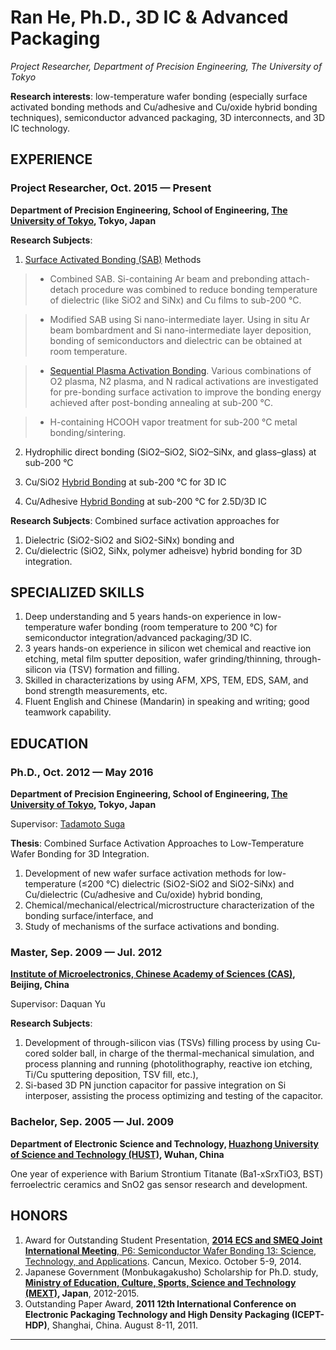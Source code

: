 # Ran He, Ph.D., 3D IC & Advanced Packaging

_Project Researcher, Department of Precision Engineering, The University of Tokyo_

**Ɍesearch interests**: low-temperature wafer bonding \(especially surface activated bonding methods and Cu/adhesive and Cu/oxide hybrid bonding techniques\),  semiconductor advanced packaging, 3D interconnects, and 3D IC technology.

## EXPERIENCE

### Project Researcher, Oct. 2015 — Present

**Department of Precision Engineering, School of Engineering, [The University of Tokyo](http://www.pe.t.u-tokyo.ac.jp/en/index.html), Tokyo, Japan**

**Research Subjects**:

1. [Surface Activated Bonding (SAB)](http://www.3dic.org/SAB) Methods

>* Combined SAB. Si-containing Ar beam and prebonding attach-detach procedure was combined to reduce bonding temperature of dielectric (like SiO2 and SiNx) and Cu films to sub-200 °C.

>* Modified SAB using Si nano-intermediate layer. Using in situ Ar beam bombardment and Si nano-intermediate layer deposition, bonding of semiconductors and dielectric can be obtained at room temperature.

>* [Sequential Plasma Activation Bonding](http://www.3dic.org/Sequential_plasma_activation_bonding). Various combinations of O2 plasma, N2 plasma, and N radical activations are investigated for pre-bonding surface activation to improve the bonding energy achieved after post-bonding annealing at sub-200 °C.

>* H-containing HCOOH vapor treatment for sub-200 °C metal bonding/sintering.

2. Hydrophilic direct bonding (SiO2–SiO2, SiO2–SiNx, and glass–glass) at sub-200 °C

3. Cu/SiO2 [Hybrid Bonding](http://www.3dic.org/hybrid_bonding) at sub-200 °C for 3D IC

4. Cu/Adhesive [Hybrid Bonding](http://www.3dic.org/hybrid_bonding) at sub-200 °C for 2.5D/3D IC

**Research Subjects**: Combined surface activation approaches for

1. Dielectric \(SiO2-SiO2 and SiO2-SiNx\) bonding and
2. Cu/dielectric \(SiO2, SiNx, polymer adheisve\) hybrid bonding for 3D integration.

## SPECIALIZED SKILLS

1. Deep understanding and 5 years hands-on experience in low-temperature wafer bonding \(room temperature to 200 °C\) for semiconductor integration/advanced packaging/3D IC.
2. 3 years hands-on experience in silicon wet chemical and reactive ion etching, metal film sputter deposition, wafer grinding/thinning, through-silicon via \(TSV\) formation and filling.
3. Skilled in characterizations by using AFM, XPS, TEM, EDS, SAM, and bond strength measurements, etc.
4. Fluent English and Chinese \(Mandarin\) in speaking and writing; good teamwork capability.

## EDUCATION

### Ph.D., Oct. 2012 — May 2016

**Department of Precision Engineering, School of Engineering, [The University of Tokyo](http://www.pe.t.u-tokyo.ac.jp/en/index.html), Tokyo, Japan**

Supervisor: [Tadamoto Suga](http://www.su.t.u-tokyo.ac.jp/en/03-kyouinn-cv/suga-cv.html)

**Thesis**: Combined Surface Activation Approaches to Low-Temperature Wafer Bonding for 3D Integration.

1. Development of new wafer surface activation methods for low-temperature \(≤200 °C\) dielectric \(SiO2-SiO2 and SiO2-SiNx\) and Cu/dielectric \(Cu/adhesive and Cu/oxide\) hybrid bonding, 
2. Chemical/mechanical/electrical/microstructure characterization of the bonding surface/interface, and
3. Study of mechanisms of the surface activations and bonding.

### Master, Sep. 2009 — Jul. 2012

**[Institute of Microelectronics, Chinese Academy of Sciences (CAS)](http://english.ime.cas.cn), Beijing, China**

Supervisor: Daquan Yu

**Research Subjects**:

1. Development of through-silicon vias \(TSVs\) filling process by using Cu-cored solder ball, in charge of the thermal-mechanical simulation, and process planning and running \(photolithography, reactive ion etching, Ti/Cu sputtering deposition, TSV fill, etc.\), 
2. Si-based 3D PN junction capacitor for passive integration on Si interposer, assisting the process optimizing and testing of the capacitor.

### Bachelor, Sep. 2005 — Jul. 2009

**Department of Electronic Science and Technology, [Huazhong University of Science and Technology (HUST)](http://english.hust.edu.cn), Wuhan, China**

One year of experience with Barium Strontium Titanate \(Ba1-xSrxTiO3, BST\) ferroelectric ceramics and SnO2 gas sensor research and development.

## HONORS

1. Award for Outstanding Student Presentation, [**2014 ECS and SMEQ Joint International Meeting**, P6: Semiconductor Wafer Bonding 13: Science, Technology, and Applications](https://ecs.confex.com/ecs/226/webprogram/Symposium2484.html). Cancun, Mexico. October 5-9, 2014.
2. Japanese Government \(Monbukagakusho\) Scholarship for Ph.D. study, **[Ministry of Education, Culture, Sports, Science and Technology (MEXT)](http://www.mext.go.jp/en/), Japan**, 2012-2015.
3. Outstanding Paper Award, **2011 12th International Conference on Electronic Packaging Technology and High Density Packaging \(ICEPT-HDP\)**, Shanghai, China. August 8-11, 2011.

---
